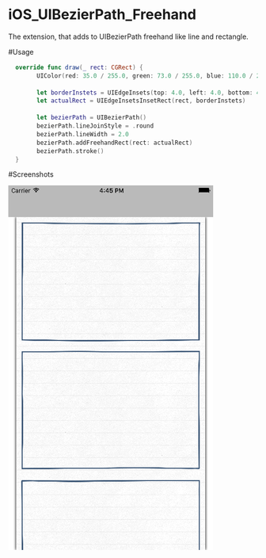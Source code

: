 # iOS_UIBezierPath_Freehand
The extension, that adds to UIBezierPath freehand like line and rectangle.

#Usage

```swift
  override func draw(_ rect: CGRect) {
        UIColor(red: 35.0 / 255.0, green: 73.0 / 255.0, blue: 110.0 / 255.0, alpha: 0.8).set()
        
        let borderInstets = UIEdgeInsets(top: 4.0, left: 4.0, bottom: 4.0, right: 4.0)
        let actualRect = UIEdgeInsetsInsetRect(rect, borderInstets)

        let bezierPath = UIBezierPath()
        bezierPath.lineJoinStyle = .round
        bezierPath.lineWidth = 2.0
        bezierPath.addFreehandRect(rect: actualRect)
        bezierPath.stroke()
  }
```

#Screenshots

![Screenshot](https://raw.githubusercontent.com/v-grigoriev/iOS_UIBezierPath_Freehand/master/Images/Screenshot.png)
